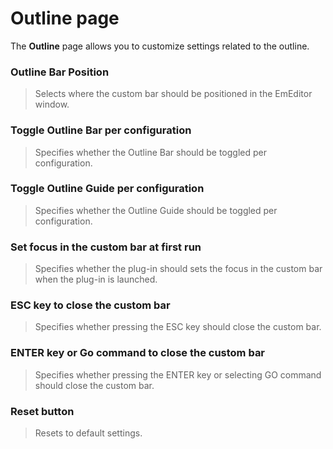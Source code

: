 # Outline page

The **Outline** page allows you to customize settings related to the outline.

### Outline Bar Position

> Selects where the custom bar should be positioned in the EmEditor window.

### Toggle Outline Bar per configuration

> Specifies whether the Outline Bar should be toggled per configuration.

### Toggle Outline Guide per configuration

> Specifies whether the Outline Guide should be toggled per configuration.

### Set focus in the custom bar at first run

> Specifies whether the plug-in should sets the focus in the custom bar when the plug-in is launched.

### ESC key to close the custom bar

> Specifies whether pressing the ESC key should close the custom bar.

### ENTER key or Go command to close the custom bar

> Specifies whether pressing the ENTER key or selecting GO command should close the custom bar.

### Reset button

> Resets to default settings.

